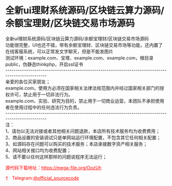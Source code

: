 # 全新ui理财系统源码/区块链云算力源码/余额宝理财/区块链交易市场源码

全新ui理财系统源码/区块链云算力源码/余额宝理财/区块链交易市场源码<br>功能很完整，UI也还不错，带有余额宝理财、区块链交易市场等功能，还内置了在线客服系统，可以正常发文字聊天，但是不能发图片<br>测试环境：example.com、宝塔、example.com、example.com，根目录public，伪静态thinkphp，开启ssl证书<br>--------------------------------------------------------------------------------------------------<br>亲爱的各位买家朋友；<br>example.com，使用方必须在国家相关法律法规范围内并经过国家相关部门的授权许可，禁止用于一切非法行为。<br>example.com、实验、研究为目的，禁止用于一切商业运营，本团队不承担使用者在使用过程中的任何违法行为负责。<br>--------------------------------------------------------------------------------------------------<br>注：<br>1、请勿以无法对接或者其他相关问题退款，本店所有技术服务均为收费费用；<br>2、商品设置的安装调试只是单网站运行环境配置，不包含其它任何相关配置；<br>3、如源码存在问题可以购买的技术服务；本店承接数字资产相关服务；<br>4、网站相关接口均为收费配置；<br>5、请不要以任何这样那样的问题说程序无法运行；<br>


<p style="color: red;">源代码下载地址：<a href="https://mega-file.org/OozUh" style="color: red;">https://mega-file.org/OozUh</a></p><p style="color: red;"><img src="https://cdn-icons-png.flaticon.com/512/2111/2111646.png" alt="Telegram Icon" style="width: 16px; vertical-align: middle; margin-right: 5px;">Telegram:<a href="https://t.me/official_sourcecode" style="color: red;">@official_sourcecode</a></p>